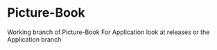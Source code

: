 # Picture-Book
Working branch of Picture-Book
For Application look at releases or the Application branch
